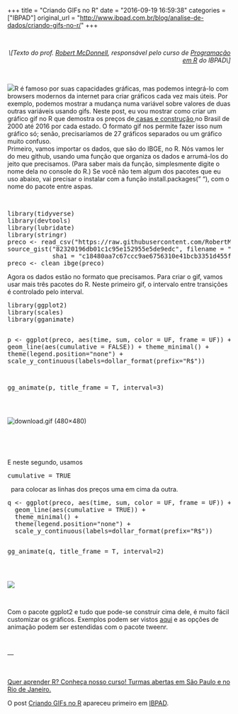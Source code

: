 +++
title = "Criando GIFs no R"
date = "2016-09-19 16:59:38"
categories = ["IBPAD"]
original_url = "http://www.ibpad.com.br/blog/analise-de-dados/criando-gifs-no-r/"
+++

<p>
 
</p>
<p style="text-align: right;">
<em>\[Texto do prof.
<a href="http://www.ibpad.com.br/team-member/robert-mcdonnell/">Robert
McDonnell</a>, responsável pelo curso de
<a href="http://www.ibpad.com.br/produto/programacao-em-r/">Programação
em R</a> do IBPAD\]</em>
</p>
<p>
 
</p>
<p>
<img class="alignleft" src="https://i1.wp.com/ibpad.com.br/wp-content/uploads/2016/09/download-2.gif?resize=203%2C282" data-recalc-dims="1" />R
é famoso por suas capacidades gráficas, mas podemos integrá-lo com
browsers modernos da internet para criar gráficos cada vez mais úteis.
Por exemplo, podemos mostrar a mudança numa variável sobre valores de
duas outras variáveis usando gifs. Neste post, eu vou mostrar como criar
um gráfico gif no R que demostra os preços
de<a href="http://seriesestatisticas.ibge.gov.br/series.aspx?vcodigo=PRECO415" target="_blank">
casas e construção </a>no Brasil de 2000 até 2016 por cada estado. O
formato gif nos permite fazer isso num gráfico só; senão, precisaríamos
de 27 gráficos separados ou um gráfico muito confuso.<br /> Primeiro,
vamos importar os dados, que são do IBGE, no R. Nós vamos ler do meu
github, usando uma função que organiza os dados e arrumá-los do jeito
que precisamos. (Para saber mais da função, simplesmente digite o nome
dela no console do R.) Se você não tem algum dos pacotes que eu uso
abaixo, vai precisar o instalar com a função install.packages(” “), com
o nome do pacote entre aspas.
</p>
<p>
 
</p>
<pre class="crayon-plain-tag">library(tidyverse)
library(devtools)
library(lubridate)
library(stringr)
preco &lt;- read_csv("https://raw.githubusercontent.com/RobertMyles/various/master/data/series_historicas.csv")
source_gist("82320196db01c1c95e152955e5de9edc", filename = "clean_ibge.R",
            sha1 = "c18480aa7c67ccc9ae6756310e41bcb3351d455f")
preco &lt;- clean_ibge(preco)</pre>
<p>
Agora os dados estão no formato que precisamos. Para criar o gif, vamos
usar mais três pacotes do R. Neste primeiro gif, o intervalo entre
transições é controlado pelo interval.
</p>
<pre class="crayon-plain-tag">library(ggplot2)
library(scales)
library(gganimate)

p &lt;- ggplot(preco, aes(time, sum, color = UF, frame = UF)) +
  geom_line(aes(cumulative = FALSE)) + 
  theme_minimal() + 
  theme(legend.position="none") + 
  scale_y_continuous(labels=dollar_format(prefix="R$"))

gg_animate(p, title_frame = T, interval=3)</pre>
<p>
 
</p>
<p>
<img class="aligncenter" src="https://i2.wp.com/ibpad.com.br/wp-content/uploads/2016/09/download.gif?w=900" alt="download.gif (480×480)" data-recalc-dims="1" />
</p>
<p>
 
</p>
<p>
 
</p>
<p>
E neste segundo, usamos
<pre class="crayon-plain-tag">cumulative = TRUE</pre>
  para colocar as linhas dos preços uma em cima da outra.
</p>
<pre class="crayon-plain-tag">q &lt;- ggplot(preco, aes(time, sum, color = UF, frame = UF)) +
  geom_line(aes(cumulative = TRUE)) + 
  theme_minimal() + 
  theme(legend.position="none") + 
  scale_y_continuous(labels=dollar_format(prefix="R$"))

gg_animate(q, title_frame = T, interval=2)</pre>
<p>
 
</p>
<p>
<img class="aligncenter" src="https://i1.wp.com/ibpad.com.br/wp-content/uploads/2016/09/download-2.gif?w=900" data-recalc-dims="1" />
</p>
<p>
 
</p>
<p>
Com o pacote ggplot2 e tudo que pode-se construir cima dele, é muito
fácil customizar os gráficos. Exemplos podem ser vistos
<a href="https://github.com/dgrtwo/gganimate">aqui</a> e as opções de
animação podem ser estendidas com o pacote tweenr.
</p>
<p>
 
</p>
<p>
—
</p>
<p>
 
</p>
<p>
<a href="http://www.ibpad.com.br/produto/programacao-em-r/">Quer
aprender R? Conheça nosso curso!
</a><a href="http://www.ibpad.com.br/produto/programacao-em-r/" target="_blank">Turmas
abertas em São Paulo e no Rio de Janeiro.</a>
</p>
<p>
O post
<a rel="nofollow" href="http://www.ibpad.com.br/blog/analise-de-dados/criando-gifs-no-r/">Criando
GIFs no R</a> apareceu primeiro em
<a rel="nofollow" href="http://www.ibpad.com.br">IBPAD</a>.
</p>

